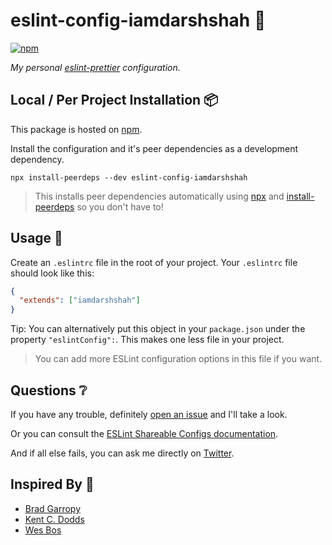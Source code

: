 # eslint-config-iamdarshshah :bookmark: 

<a href="https://www.npmjs.com/package/eslint-config-iamdarshshah">
    <img alt="npm" src="https://img.shields.io/npm/v/eslint-config-iamdarshshah.svg?color=FB3B49&style=flat-square">
</a>

_My personal [eslint-prettier][1] configuration._

## Local / Per Project Installation :package:

This package is hosted on [npm][2].

Install the configuration and it's peer dependencies as a development dependency.

```
npx install-peerdeps --dev eslint-config-iamdarshshah
```

> This installs peer dependencies automatically using [npx][3] and [install-peerdeps][4] so you don't have to!

## Usage :hammer:

Create an `.eslintrc` file in the root of your project. Your `.eslintrc` file should look like this:

```json
{
  "extends": ["iamdarshshah"]
}
```

Tip: You can alternatively put this object in your `package.json` under the property `"eslintConfig":`. This makes one less file in your project.

> You can add more ESLint configuration options in this file if you want.

## Questions ❔

If you have any trouble, definitely [open an issue][5] and I'll take a look.

Or you can consult the [ESLint Shareable Configs documentation][6].

And if all else fails, you can ask me directly on [Twitter][7].

## Inspired By :rocket: 

- [Brad Garropy][8]
- [Kent C. Dodds][9]
- [Wes Bos][10]

[1]: https://eslint.org
[2]: https://www.npmjs.com/package/eslint-config-iamdarshshah
[3]: https://www.npmjs.com/package/npx
[4]: https://www.npmjs.com/package/install-peerdeps
[5]: https://github.com/iamdarshshah/eslint-config-iamdarshshah/issues
[6]: https://eslint.org/docs/developer-guide/shareable-configs
[7]: https://twitter.com/iamdarshshah
[8]: https://twitter.com/bradgarropy
[9]: https://twitter.com/kentcdodds
[10]: https://twitter.com/wesbos
